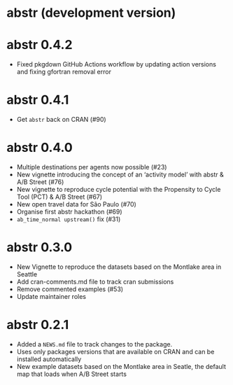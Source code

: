 # abstr (development version)

# abstr 0.4.2

* Fixed pkgdown GitHub Actions workflow by updating action versions and fixing gfortran removal error

# abstr 0.4.1

* Get `abstr` back on CRAN (#90)

# abstr 0.4.0

* Multiple destinations per agents now possible (#23)
* New vignette introducing the concept of an ‘activity model’ with abstr & A/B Street (#76)
* New vignette to reproduce cycle potential with the Propensity to Cycle Tool (PCT) & A/B Street (#67)
* New open travel data for São Paulo (#70)
* Organise first abstr hackathon (#69)
* `ab_time_normal upstream()` fix (#31)

# abstr 0.3.0

* New Vignette to reproduce the datasets based on the Montlake area in Seattle
* Add cran-comments.md file to track cran submissions
* Remove commented examples (#53)
* Update maintainer roles

# abstr 0.2.1

* Added a `NEWS.md` file to track changes to the package.
* Uses only packages versions that are available on CRAN and can be installed automatically
* New example datasets based on the Montlake area in Seatle, the default map that loads when A/B Street starts
